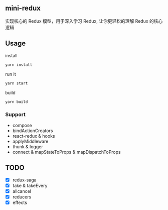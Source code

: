 ## mini-redux

实现核心的 Redux 模型，用于深入学习 Redux, 让你更轻松的理解 Redux 的核心逻辑

## Usage

install

```shell
yarn install
```

run it

```shell
yarn start
```

build

```shell
yarn build
```

### Support

- compose
- bindActionCreators
- react-redux & hooks
- applyMiddleware
- thunk & logger
- connect & mapStateToProps & mapDispatchToProps

## TODO

- [x] redux-saga
- [x] take & takeEvery
- [x] allcancel
- [x] reducers
- [x] effects
